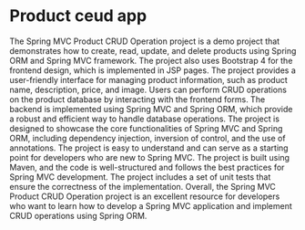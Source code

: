 # Product ceud app
 The Spring MVC Product CRUD Operation project is a demo project that demonstrates how to create, read, update, and delete products using Spring ORM and Spring MVC framework. The project also uses Bootstrap 4 for the frontend design, which is implemented in JSP pages.  The project provides a user-friendly interface for managing product information, such as product name, description, price, and image. Users can perform CRUD operations on the product database by interacting with the frontend forms. The backend is implemented using Spring MVC and Spring ORM, which provide a robust and efficient way to handle database operations.  The project is designed to showcase the core functionalities of Spring MVC and Spring ORM, including dependency injection, inversion of control, and the use of annotations. The project is easy to understand and can serve as a starting point for developers who are new to Spring MVC.  The project is built using Maven, and the code is well-structured and follows the best practices for Spring MVC development. The project includes a set of unit tests that ensure the correctness of the implementation.  Overall, the Spring MVC Product CRUD Operation project is an excellent resource for developers who want to learn how to develop a Spring MVC application and implement CRUD operations using Spring ORM.
